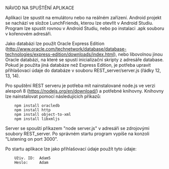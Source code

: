 NÁVOD NA SPUŠTĚNÍ APLIKACE

Aplikaci lze spustit na emulátoru nebo na reálném zařízení. Android projekt se nachází ve složce
LunchFriends, kterou lze otevřít v Android Studiu. Program lze spustit rovnou v Android Studiu, nebo
po instalaci .apk souboru v kořenovém adresáři.

Jako databázi lze použít Oracle Express Edition
(http://www.oracle.com/technetwork/database/database-technologies/express-edition/downloads/index.html),
nebo libovolnou jinou Oracle databázi, na které se spustí inicializační skripty z adresáře database.
Pokud je použita jiná databáze než Express Edition, je potřeba upravit přihlašovací údaje do databáze v souboru
REST_server/server.js (řádky 12, 13, 14).

Pro spuštění REST serveru je potřeba mít nainstalované node.js ve verzi alespoň 8 (https://nodejs.org/en/download/)
a potřebné knihovny. Knihovny lze nainstalovat pomocí následujících příkazů:

		npm install oracledb
		npm install http
		npm install object-to-xml
		npm install libxmljs

Server se spouští příkazem "node server.js" v adresáři se zdrojovými soubory REST_server. Po správném startu
program vypíše na konzoli "Listening on port 3000".


Po startu aplikace lze jako přihlašovací údaje použít tyto údaje:

		Uživ. ID:  Adam5
		Heslo:     Adam
